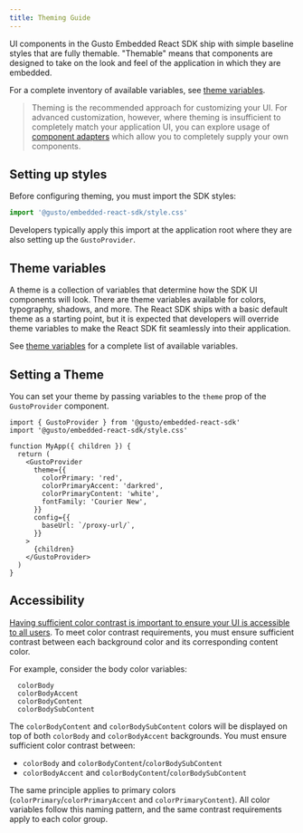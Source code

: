 ```yaml
---
title: Theming Guide
---
```


UI components in the Gusto Embedded React SDK ship with simple baseline styles that are fully themable. "Themable" means that components are designed to take on the look and feel of the application in which they are embedded.

For a complete inventory of available variables, see [theme variables](./theme-variables.md).

> Theming is the recommended approach for customizing your UI. For advanced customization, however, where theming is insufficient to completely match your application UI, you can explore usage of [component adapters](../component-adapter/component-adapter.md) which allow you to completely supply your own components.

## Setting up styles

Before configuring theming, you must import the SDK styles:

```typescript
import '@gusto/embedded-react-sdk/style.css'
```

Developers typically apply this import at the application root where they are also setting up the `GustoProvider`.

## Theme variables

A theme is a collection of variables that determine how the SDK UI components will look. There are theme variables available for colors, typography, shadows, and more. The React SDK ships with a basic default theme as a starting point, but it is expected that developers will override theme variables to make the React SDK fit seamlessly into their application.

See [theme variables](./theme-variables.md) for a complete list of available variables.

## Setting a Theme

You can set your theme by passing variables to the `theme` prop of the `GustoProvider` component.

```
import { GustoProvider } from '@gusto/embedded-react-sdk'
import '@gusto/embedded-react-sdk/style.css'

function MyApp({ children }) {
  return (
    <GustoProvider
      theme={{
        colorPrimary: 'red',
        colorPrimaryAccent: 'darkred',
        colorPrimaryContent: 'white',
        fontFamily: 'Courier New',
      }}
      config={{
        baseUrl: `/proxy-url/`,
      }}
    >
      {children}
    </GustoProvider>
  )
}
```

## Accessibility

[Having sufficient color contrast is important to ensure your UI is accessible to all users](https://www.w3.org/WAI/WCAG22/Understanding/contrast-minimum.html). To meet color contrast requirements, you must ensure sufficient contrast between each background color and its corresponding content color.

For example, consider the body color variables:

```
  colorBody
  colorBodyAccent
  colorBodyContent
  colorBodySubContent
```

The `colorBodyContent` and `colorBodySubContent` colors will be displayed on top of both `colorBody` and `colorBodyAccent` backgrounds. You must ensure sufficient color contrast between:

- `colorBody` and `colorBodyContent`/`colorBodySubContent`
- `colorBodyAccent` and `colorBodyContent`/`colorBodySubContent`

The same principle applies to primary colors (`colorPrimary`/`colorPrimaryAccent` and `colorPrimaryContent`). All color variables follow this naming pattern, and the same contrast requirements apply to each color group.
